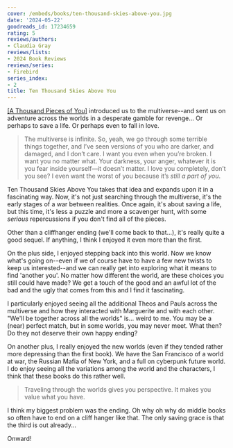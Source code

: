 ```yaml
---
cover: /embeds/books/ten-thousand-skies-above-you.jpg
date: '2024-05-22'
goodreads_id: 17234659
rating: 5
reviews/authors:
- Claudia Gray
reviews/lists:
- 2024 Book Reviews
reviews/series:
- Firebird
series_index:
- 2
title: Ten Thousand Skies Above You
---
```

[[A Thousand Pieces of You]]() introduced us to the multiverse--and sent us on adventure across the worlds in a desperate gamble for revenge... Or perhaps to save a life. Or perhaps even to fall in love. 

> The multiverse is infinite. So, yeah, we go through some terrible things together, and I’ve seen versions of you who are darker, and damaged, and I don’t care. I want you even when you’re broken. I want you no matter what. Your darkness, your anger, whatever it is you fear inside yourself—it doesn’t matter. I love you completely, don’t you see? I even want the worst of you because it’s *still a part of you*.

Ten Thousand Skies Above You takes that idea and expands upon it in a fascinating way. Now, it's not just searching through the multiverse, it's the early stages of a war between realities. Once again, it's about saving a life, but this time, it's less a puzzle and more a scavenger hunt, with some *serious* repercussions if you don't find all of the pieces.

Other than a cliffhanger ending (we'll come back to that...), it's really quite a good sequel. If anything, I think I enjoyed it even more than the first. 

<!--more-->

On the plus side, I enjoyed stepping back into this world. Now we know what's going on--even if we of course have to have a few new twists to keep us interested--and we can really get into exploring what it means to find 'another you'. No matter how different the world, are these choices you still could have made? We get a touch of the good and an awful lot of the bad and the ugly that comes from this and I find it fascinating.

I particularly enjoyed seeing all the additional Theos and Pauls across the multiverse and how they interacted with Marguerite and with each other. "We'll be together across all the worlds" is... weird to me. You may be a (near) perfect match, but in some worlds, you may never meet. What then? Do they not deserve their own happy ending? 

On another plus, I really enjoyed the new worlds (even if they tended rather more depressing than the first book). We have the San Francisco of a world at war, the Russian Mafia of New York, and a full on cyberpunk future world. I do enjoy seeing all the variations among the world and the characters, I think that these books do this rather well. 

> Traveling through the worlds gives you perspective. It makes you value what you have.

I think my biggest problem was the ending. Oh why oh why do middle books so often have to end on a cliff hanger like that. The only saving grace is that the third is out already... 

Onward!

